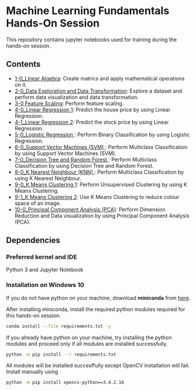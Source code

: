 # Machine Learning Fundamentals Hands-On Session
This repository contains jupyter notebooks used for training during the hands-on session.
## Contents

- [1-0_Linear Algebra](https://github.com/skymindglobal/machine-learning-fundamentals/blob/master/solution/1-0_Linear%20Algebra.ipynb):
  Create matrics and apply mathematical operations on it.
- [2-0_Data Exploration and Data Transformation](https://github.com/skymindglobal/machine-learning-fundamentals/blob/master/solution/2-0_Data%20Exploration%20and%20Data%20Transformation.ipynb):
  Explore a dataset and perform data visualization and data transformation.
- [3-0 Feature Scaling](https://github.com/skymindglobal/machine-learning-fundamentals/blob/master/solution/3-0_Feature%20Scaling.ipynb):
  Perform feature scaling.
- [4-0_Linear Regression 1](https://github.com/skymindglobal/machine-learning-fundamentals/blob/master/solution/4-0_Linear%20Regression%201.ipynb):
  Predict the house price by using Linear Regression.
- [4-1_Linear Regression 2](https://github.com/skymindglobal/machine-learning-fundamentals/blob/master/solution/4-1_Linear%20Regression%202.ipynb):
  Predict the stock price by using Linear Regression.  
- [5-0_Logistic Regression ](https://github.com/skymindglobal/machine-learning-fundamentals/blob/master/solution/5-0_Logistic%20Regression.ipynb):
  Perform Binary Classification by using Logistic Regression.
- [6-0_Support Vector Machines (SVM) ](https://github.com/skymindglobal/machine-learning-fundamentals/blob/master/solution/6-0_Support%20Vector%20Machines(SVM).ipynb):
  Perform Multiclass Classification by using Support Vector Machines (SVM).
- [7-0_Decision Tree and Random Forest ](https://github.com/skymindglobal/machine-learning-fundamentals/blob/master/solution/7-0_Decision%20Tree%20and%20Random%20Forest.ipynb):
  Perform Multiclass Classification by using Decision Tree and Random Forest.
- [8-0_K Nearest Neighbour (KNN) ](https://github.com/skymindglobal/machine-learning-fundamentals/blob/master/solution/8-0_K%20Nearest%20Neighbour(KNN).ipynb):
  Perform Multiclass Classification by using K Nearest Neighbour.
- [9-0_K Means Clustering 1](https://github.com/skymindglobal/machine-learning-fundamentals/blob/master/solution/9-0_K%20Means%20Clustering%201.ipynb):
  Perform Unsupervised Clustering by using K Means Clustering.
- [9-1_K Means Clustering 2](https://github.com/skymindglobal/machine-learning-fundamentals/blob/master/solution/9-1_K%20Means%20Clustering%202%20.ipynb):
  Use K Means Clustering to reduce colour space of an image.
- [10-0_Principal Component Analysis (PCA)](https://github.com/skymindglobal/machine-learning-fundamentals/blob/master/solution/10-0_Principal%20Component%20Analysis%20(PCA).ipynb):
  Perform Dimension Reduction and Data visualization by using Principal Component Analysis (PCA).

## Dependencies
### Preferred kernel and IDE
Python 3 and Jupyter Notebook

### Installation on Windows 10
If you do not have python on your machine, download <b>miniconda</b> from [here](https://docs.conda.io/en/latest/miniconda.html).

After installing miniconda, install the required python modules required for this hands-on session.
```sh
conda install --file requirements.txt -y
```

If you already have python on your machine, try installing the python modules and proceed only if all modules are installed successfully.
```sh
python -m pip install --r requirements.txt
```

All modules will be installed succesffully except OpenCV installation will fail. Install manually using
```sh
python -m pip install opencv-python==3.4.2.16
```
  
